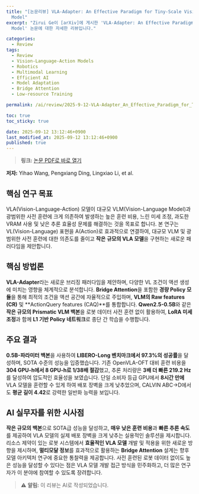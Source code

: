 ```yaml
---
title: "[논문리뷰] VLA-Adapter: An Effective Paradigm for Tiny-Scale Vision-Language-Action
  Model"
excerpt: "Zirui Ge이 [arXiv]에 게시한 'VLA-Adapter: An Effective Paradigm for Tiny-Scale Vision-Language-Action
  Model' 논문에 대한 자세한 리뷰입니다."

categories:
  - Review
tags:
  - Review
  - Vision-Language-Action Models
  - Robotics
  - Multimodal Learning
  - Efficient AI
  - Model Adaptation
  - Bridge Attention
  - Low-resource Training

permalink: /ai/review/2025-9-12-VLA-Adapter_An_Effective_Paradigm_for_Tiny-Scale_Vision-Language-Action_Model/

toc: true
toc_sticky: true

date: 2025-09-12 13:12:46+0900
last_modified_at: 2025-09-12 13:12:46+0900
published: true
---
```

> **링크:** [논문 PDF로 바로 열기](https://arxiv.org/abs/2509.09372)

**저자:** Yihao Wang, Pengxiang Ding, Lingxiao Li, et al.



## 핵심 연구 목표
VLA(Vision-Language-Action) 모델이 대규모 VLM(Vision-Language Model)과 광범위한 사전 훈련에 크게 의존하여 발생하는 높은 훈련 비용, 느린 미세 조정, 과도한 VRAM 사용 및 낮은 추론 효율성 문제를 해결하는 것을 목표로 합니다. 본 연구는 VL(Vision-Language) 표현을 A(Action)로 효과적으로 연결하여, 대규모 VLM 및 광범위한 사전 훈련에 대한 의존도를 줄이고 **작은 규모의 VLA 모델**을 구현하는 새로운 패러다임을 제안합니다.

## 핵심 방법론
**VLA-Adapter**라는 새로운 브리징 패러다임을 제안하며, 다양한 VL 조건이 액션 생성에 미치는 영향을 체계적으로 분석합니다. **Bridge Attention**을 포함한 **경량 Policy 모듈**을 통해 최적의 조건을 액션 공간에 자율적으로 주입하며, **VLM의 Raw features (CR)** 및 **ActionQuery features (CAQ)**를 통합합니다. **Qwen2.5-0.5B**와 같은 **작은 규모의 Prismatic VLM 백본**을 로봇 데이터 사전 훈련 없이 활용하여, **LoRA 미세 조정**과 함께 **L1 기반 Policy 네트워크**로 종단 간 학습을 수행합니다.

## 주요 결과
**0.5B-파라미터 백본**을 사용하여 **LIBERO-Long 벤치마크에서 97.3%의 성공률**을 달성하며, SOTA 수준의 성능을 입증했습니다. 기존 OpenVLA-OFT 대비 훈련 비용을 **304 GPU-h에서 8 GPU-h로 1/38배 절감**했고, 추론 처리량은 **3배 더 빠른 219.2 Hz**를 달성하여 압도적인 효율성을 보였습니다. 단일 소비자 등급 GPU에서 **8시간 만에** VLA 모델을 훈련할 수 있게 하여 배포 장벽을 크게 낮추었으며, CALVIN ABC→D에서도 **평균 길이 4.42**로 강력한 일반화 능력을 보입니다.

## AI 실무자를 위한 시사점
**작은 규모의 백본**으로 SOTA급 성능을 달성하고, **매우 낮은 훈련 비용**과 **빠른 추론 속도**를 제공하여 VLA 모델의 실제 배포 장벽을 크게 낮추는 실용적인 솔루션을 제시합니다. 리소스 제약이 있는 로봇 시스템에서 **효율적인 VLA 모델** 개발 및 적용을 위한 새로운 방향을 제시하며, **멀티모달 정보**를 효과적으로 활용하는 **Bridge Attention** 설계는 향후 모델 아키텍처 연구에 중요한 통찰력을 제공합니다. 사전 훈련된 로봇 데이터 없이도 높은 성능을 달성할 수 있다는 점은 VLA 모델 개발 접근 방식을 민주화하고, 더 많은 연구자가 이 분야에 참여할 수 있도록 장려합니다.

> ⚠️ **알림:** 이 리뷰는 AI로 작성되었습니다.